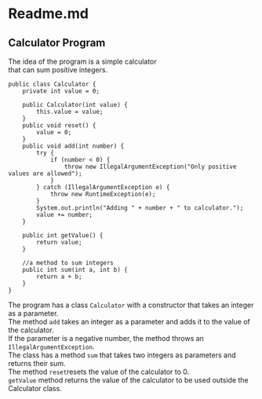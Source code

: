 
# Readme.md

## Calculator Program

The idea of the program is a simple calculator  
that can sum positive integers.

```
public class Calculator {
    private int value = 0;

    public Calculator(int value) {
        this.value = value;
    }
    public void reset() {
        value = 0;
    }
    public void add(int number) {
        try {
            if (number < 0) {
                throw new IllegalArgumentException("Only positive values are allowed");
            }
        } catch (IllegalArgumentException e) {
            throw new RuntimeException(e);
        }
        System.out.println("Adding " + number + " to calculator.");
        value += number;
    }

    public int getValue() {
        return value;
    }

    //a method to sum integers
    public int sum(int a, int b) {
        return a + b;
    }
}
```

The program has a class `Calculator` with a constructor that takes an integer as a parameter.  
The method `add` takes an integer as a parameter and adds it to the value of the calculator.  
If the parameter is a negative number, the method throws an `IllegalArgumentException`.  
The class has a method `sum` that takes two integers as parameters and returns their sum.  
The method `reset`resets the value of the calculator to 0.  
`getValue` method returns the value of the calculator to be used outside the Calculator class.  
